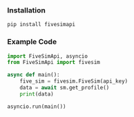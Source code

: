 ### Installation
```pip install fivesimapi```

### Example Code
```python
import FiveSimApi, asyncio
from FiveSimApi import fivesim

async def main():
	five_sim = fivesim.FiveSim(api_key)
	data = await sm.get_profile()
	print(data)

asyncio.run(main())
```
